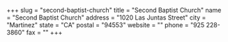 +++
slug = "second-baptist-church"
title = "Second Baptist Church"
name = "Second Baptist Church"
address = "1020 Las Juntas Street"
city = "Martinez"
state = "CA"
postal = "94553"
website = ""
phone = "925 228-3860"
fax = ""
+++
